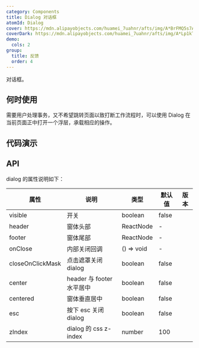 ```yaml
---
category: Components
title: Dialog 对话框
atomId: Dialog
cover: https://mdn.alipayobjects.com/huamei_7uahnr/afts/img/A*BrFMQ5s7AAQAAAAAAAAAAAAADrJ8AQ/original
coverDark: https://mdn.alipayobjects.com/huamei_7uahnr/afts/img/A*Lp1kTYmSsgoAAAAAAAAAAAAADrJ8AQ/original
demo:
  cols: 2
group:
  title: 反馈
  order: 4
---
```


对话框。

## 何时使用

需要用户处理事务，又不希望跳转页面以致打断工作流程时，可以使用 Dialog 在当前页面正中打开一个浮层，承载相应的操作。

## 代码演示

<!-- prettier-ignore -->
<code src="./demo/basic.tsx"></code>
<code src="./demo/centered.tsx"></code>
<code src="./demo/center.tsx"></code>
<code src="./demo/close.tsx"></code>

## API

dialog 的属性说明如下：

| 属性             | 说明                      | 类型       | 默认值 | 版本 |
| ---------------- | ------------------------- | ---------- | ------ | ---- |
| visible          | 开关                      | boolean    | false  |      |
| header           | 窗体头部                  | ReactNode  | -      |      |
| footer           | 窗体尾部                  | ReactNode  | -      |      |
| onClose          | 内部关闭回调              | () => void | -      |      |
| closeOnClickMask | 点击遮罩关闭 dialog       | boolean    | false  |      |
| center           | header 与 footer 水平居中 | boolean    | false  |      |
| centered         | 窗体垂直居中              | boolean    | false  |      |
| esc              | 按下 esc 关闭 dialog      | boolean    | false  |      |
| zIndex           | dialog 的 css z-index     | number     | 100    |      |
